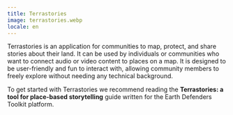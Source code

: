 ```yaml
---
title: Terrastories
image: terrastories.webp
locale: en
---
```


Terrastories is an application for communities to map, protect, and share stories about their land. It can be used by individuals or communities who want to connect audio or video content to places on a map. It is designed to be user-friendly and fun to interact with, allowing community members to freely explore without needing any technical background.

To get started with Terrastories we recommend reading the **Terrastories: a tool for place-based storytelling** guide written for the Earth Defenders Toolkit platform.

<app-button :color="true" localUrl=":8083" text="Use Terrastories"></app-button>

<app-button localUrl=":8086/earthdefenderstoolkit/https://www.earthdefenderstoolkit.com/toolkit/terrastories-a-tool-for-place-based-storytelling/" text="Read the guide"></app-button>
